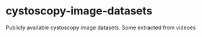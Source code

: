 # cystoscopy-image-datasets
Publicly available cystoscopy image datasets. Some extracted from videoes

